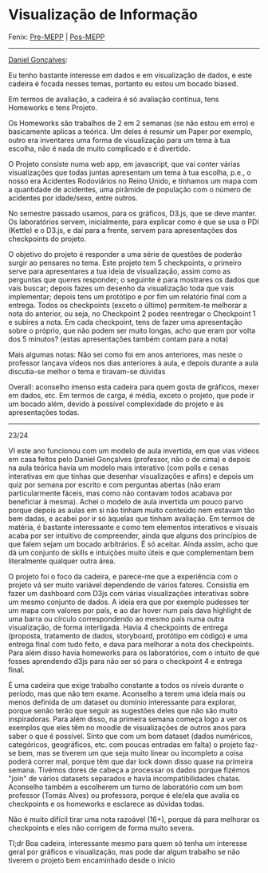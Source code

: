# Visualização de Informação

Fenix: [Pre-MEPP](https://fenix.tecnico.ulisboa.pt/cursos/meic-a/disciplina-curricular/283003985068058) | [Pos-MEPP](https://fenix.tecnico.ulisboa.pt/cursos/meic-a/disciplina-curricular/564478961778813)

---

[Daniel Gonçalves](https://github.com/masterzeus05):

Eu tenho bastante interesse em dados e em visualização de dados, e este cadeira é focada nesses temas, portanto eu estou um bocado biased.

Em termos de avaliação, a cadeira é só avaliação contínua, tens Homeworks e tens Projeto.

Os Homeworks são trabalhos de 2 em 2 semanas (se não estou em erro) e basicamente aplicas a teórica. Um deles é resumir um Paper por exemplo, outro era inventares uma forma de visualização para um tema à tua escolha, não é nada de muito complicado e é divertido.

O Projeto consiste numa web app, em javascript, que vai conter várias visualizações que todas juntas apresentam um tema à tua escolha, p.e., o nosso era Acidentes Rodoviários no Reino Unido, e tínhamos um mapa com a quantidade de acidentes, uma pirâmide de população com o número de acidentes por idade/sexo, entre outros.

No semestre passado usamos, para os gráficos, D3.js, que se deve manter. Os laboratórios servem, inicialmente, para explicar como é que se usa o PDI (Kettle) e o D3.js, e daí para a frente, servem para apresentações dos checkpoints do projeto.

O objetivo do projeto é responder a uma série de questões de poderão surgir ao pensares no tema. Este projeto tem 5 checkpoints, o primeiro serve para apresentares a tua ideia de visualização, assim como as perguntas que queres responder; o seguinte é para mostrares os dados que vais buscar; depois fazes um desenho da visualização toda que vais implementar; depois tens um protótipo e por fim um relatório final com a entrega. Todos os checkpoints (exceto o último) permitem-te melhorar a nota do anterior, ou seja, no Checkpoint 2 podes reentregar o Checkpoint 1 e subires a nota. Em cada checkpoint, tens de fazer uma apresentação sobre o próprio, que não podem ser muito longas, acho que eram por volta dos 5 minutos? (estas apresentações também contam para a nota)

Mais algumas notas: Não sei como foi em anos anteriores, mas neste o professor lançava vídeos nos dias anteriores à aula, e depois durante a aula discutia-se melhor o tema e tiravam-se dúvidas

Overall: aconselho imenso esta cadeira para quem gosta de gráficos, mexer em dados, etc. Em termos de carga, é média, exceto o projeto, que pode ir um bocado além, 
devido à possível complexidade do projeto e às apresentações todas.

---
23/24

VI este ano funcionou com um modelo de aula invertida, em que vias vídeos em casa feitos pelo Daniel Gonçalves (professor, não o de cima) e depois na aula teórica havia um modelo mais interativo (com polls e cenas interativas em que tinhas que desenhar visualizações e afins) e depois um quiz por semana por escrito e com perguntas abertas (não eram particularmente fáceis, mas como não contavam todos acabava por beneficiar à mesma). Achei o modelo de aula invertida um pouco parvo porque depois as aulas em si não tinham muito conteúdo nem estavam tão bem dadas, e acabei por ir só àquelas que tinham avaliação. Em termos de matéria, é bastante interessante e como tem elementos interativos e visuais acaba por ser intuitivo de compreender, ainda que alguns dos princípios de que falem sejam um bocado arbitrários. É só aceitar. Ainda assim, acho que dá um conjunto de skills e intuições muito úteis e que complementam bem literalmente qualquer outra área.

O projeto foi o foco da cadeira, e parece-me que a experiência com o projeto vá ser muito variável dependendo de vários fatores. Consistia em fazer um dashboard com D3js com várias visualizações interativas sobre um mesmo conjunto de dados. A ideia era que por exemplo pudesses ter um mapa com valores por país, e ao dar hover num país dava highlight de uma barra ou círculo correspondendo ao mesmo país numa outra visualização, de forma interligada. Havia 4 checkpoints de entrega (proposta, tratamento de dados, storyboard, protótipo em código) e uma entrega final com tudo feito, e dava para melhorar a nota dos checkpoints. Para além disso havia homeworks para os laboratórios, com o intuito de que fosses aprendendo d3js para não ser só para o checkpoint 4 e entrega final. 

É uma cadeira que exige trabalho constante a todos os níveis durante o período, mas que não tem exame. Aconselho a terem uma ideia mais ou menos definida de um dataset ou domínio interessante para explorar, porque senão terão que seguir as sugestões deles que não são muito inspiradoras. Para além disso, na primeira semana começa logo a ver os exemplos que eles têm no moodle de visualizações de outros anos para saber o que é possível. Sinto que com um bom dataset (dados numéricos, categóricos, geográficos, etc. com poucas entradas em falta) o projeto faz-se bem, mas se tiverem um que seja muito linear ou incompleto a coisa poderá correr mal, porque têm que dar lock down disso quase na primeira semana. Tivémos dores de cabeça a processar os dados porque fizémos "join" de vários datasets separados e havia incompatibilidades chatas. Aconselho também a escolherem um turno de laboratório com um bom professor (Tomás Alves) ou professora, porque é ele/ela que avalia os checkpoints e os homeworks e esclarece as dúvidas todas. 

Não é muito difícil tirar uma nota razoável (16+), porque dá para melhorar os checkpoints e eles não corrigem de forma muito severa. 

Tl;dr Boa cadeira, interessante mesmo para quem só tenha um interesse geral por gráficos e visualização, mas pode dar algum trabalho se não tiverem o projeto bem encaminhado desde o início
